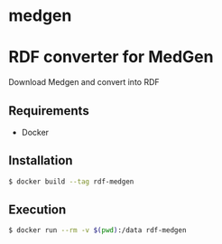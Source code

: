 # medgen
# RDF converter for MedGen

Download Medgen and convert into RDF 

## Requirements

- Docker

## Installation

```bash
$ docker build --tag rdf-medgen
```

## Execution

```bash
$ docker run --rm -v $(pwd):/data rdf-medgen
```


